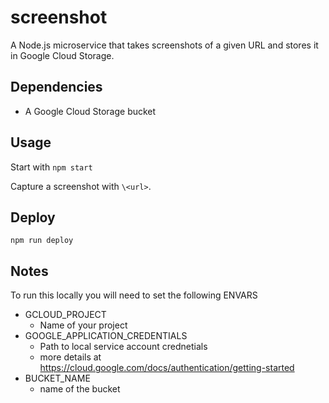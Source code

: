 # screenshot

A Node.js microservice that takes screenshots of a given URL and stores it in Google Cloud Storage.

## Dependencies

- A Google Cloud Storage bucket

## Usage

Start with `npm start`

Capture a screenshot with `\<url>`.

## Deploy

`npm run deploy`

## Notes

To run this locally you will need to set the following ENVARS

* GCLOUD\_PROJECT
  - Name of your project
* GOOGLE\_APPLICATION\_CREDENTIALS
  - Path to local service account crednetials
  - more details at https://cloud.google.com/docs/authentication/getting-started
* BUCKET_NAME
  - name of the bucket
